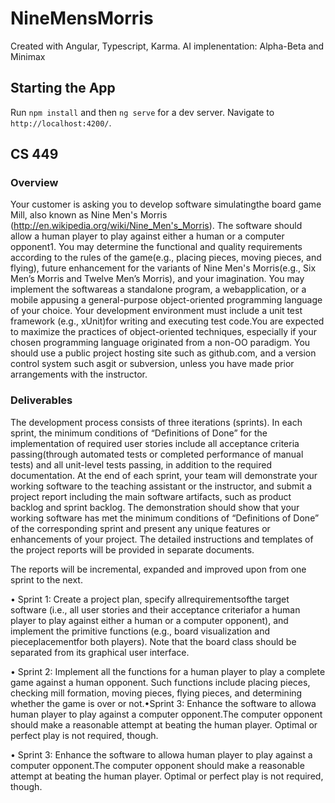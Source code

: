 # NineMensMorris

Created with Angular, Typescript, Karma.
AI implenentation: Alpha-Beta and Minimax

## Starting the App
Run `npm install` and then `ng serve` for a dev server. 
Navigate to `http://localhost:4200/`. 


## CS 449

### Overview

Your customer is asking you to develop software simulatingthe board game Mill, also known as Nine Men's Morris (http://en.wikipedia.org/wiki/Nine_Men's_Morris). The software should allow a human player to play against either a human or a computer opponent1. You may determine the functional and quality requirements according to the rules of the game(e.g., placing pieces, moving pieces, and flying), future enhancement for the variants of Nine Men's Morris(e.g., Six Men’s Morris and Twelve Men’s Morris), and your imagination. You may implement the softwareas a standalone program, a webapplication, or a mobile appusing a general-purpose object-oriented programming language of your choice. Your development environment must include a unit test framework (e.g., xUnit)for writing and executing test code.You are expected to maximize the practices of object-oriented techniques, especially if your chosen programming language originated from a non-OO paradigm. You should use a public project hosting site such as github.com, and a version control system such asgit or subversion, unless you have made prior arrangements with the instructor.

### Deliverables

The development process consists of three iterations (sprints). In each sprint, the minimum conditions of “Definitions of Done” for the implementation of required user stories include all acceptance criteria passing(through automated tests or completed performance of manual tests) and all unit-level tests passing, in addition to the required documentation. At the end of each sprint, your team will demonstrate your working software to the teaching assistant or the instructor, and submit a project report including the main software artifacts, such as product backlog and sprint backlog. The demonstration should show that your working software has met the minimum conditions of “Definitions of Done” of the corresponding sprint and present any unique features or enhancements of your project. The detailed instructions and templates of the project reports will be provided in separate documents. 

The reports will be incremental, expanded and improved upon from one sprint to the next.
 
• Sprint 1: Create a project plan, specify allrequirementsofthe target software (i.e., all user stories and their acceptance criteriafor a human player to play against either a human or a computer opponent), and implement the primitive functions (e.g., board visualization and pieceplacementfor both players). Note that the board class should be separated from its graphical user interface. 

• Sprint 2: Implement all the functions for a human player to play a complete game against a human opponent. Such functions include placing pieces, checking mill formation, moving pieces, flying pieces, and determining whether the game is over or not.•Sprint 3: Enhance the software to allowa human player to play against a computer opponent.The computer opponent should make a reasonable attempt at beating the human player. Optimal or perfect play is not required, though. 

• Sprint 3: Enhance the software to allowa human player to play against a computer opponent.The computer opponent should make a reasonable attempt at beating the human player. Optimal or perfect play is not required, though. 
